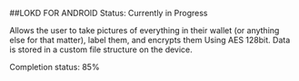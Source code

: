 ##LOKD FOR ANDROID
Status: Currently in Progress

Allows the user to take pictures of everything in their wallet (or anything else for that matter), label them, and encrypts them Using AES 128bit. Data is stored in a custom file structure on the device.

Completion status: 85%
